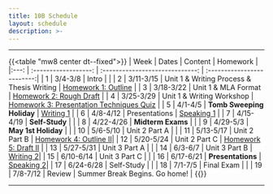 ```yaml
---
title: 10B Schedule
layout: schedule
description: >-
---
```


---
{{<table "mw8 center dt--fixed">}}
| Week |          Dates          |                 Content                      |             Homework      |             
|:---: |    :------------------: |             :-----------------------------:  | :-------------------------:|
|  1   |  3/4-3/8                | Intro                                        |          |
|  2   |  3/11-3/15              | Unit 1 & Writing Process & Thesis Writing    | [Homework 1: Outline](sks/spring2024/10B-english/homework1/)         |
|  3   |  3/18-3/22              | Unit 1 & MLA Format                          | [Homework 2: Rough Draft](sks/spring2024/10B-english/homework2/)         |
|  4   |  3/25-3/29              | Unit 1 & Writing Workshop                    | [Homework 3: Presentation Techniques Quiz](https://forms.office.com/Pages/ResponsePage.aspx?id=u5ghSHuuJUuLem1_Mvqgg6HvWFsYWI1ElVJUNg5Ze9ZUNTlaSjlEWkpKUklGSVZTSEFGNzJCS1pJRy4u)  |
|  5   |  4/1-4/5                | **Tomb Sweeping Holiday**                    | [Writing 1](sks/spring2024/10B-english/assignment1/)          |
|  6   |  4/8-4/12               | Presentations                                | [Speaking 1](sks/spring2024/10B-english/assignment2/)        |
|  7   |  4/15-4/19              | **Self-Study**                               |          |
|  8   |  4/22-4/26              | **Midterm Exams**                            |           |
|  9   |  4/29-5/3               | **May 1st Holiday**                          |          |
|  10  |  5/6-5/10               | Unit 2 Part A                                |      |
|  11  |  5/13-5/17              | Unit 2 Part B                                | [Homework 4: Outline II](sks/spring2024/10B-english/homework4/)|
|  12  |  5/20-5/24              | Unit 2 Part C                                | [Homework 5: Draft II](sks/spring2024/10B-english/homework5/)                  |
|  13  |  5/27-5/31              | Unit 3 Part A                                |  |
|  14  |  6/3-6/7                | Unit 3 Part B                                | [Writing 2](sks/spring2024/10B-english/assignment3)|
|  15  |  6/10-6/14              | Unit 3 Part C                                |             |
|  16  |  6/17-6/21              | **Presentations**                            | [Speaking 2](sks/spring2024/10B-english/assignment4)|
|  17  |  6/24-6/28              | Self-Study                                   |             |
|  18  |  7/1-7/5                | Final Exam                                   |          |
|  19  |  7/8-7/12               | Review                                       | Summer Break Begins. Go home! |
{{</table>}}

---